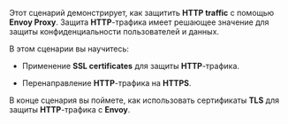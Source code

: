 Этот сценарий демонстрирует, как защитить **HTTP traffic** с помощью **Envoy Proxy**. Защита **HTTP**-трафика имеет решающее значение для защиты конфиденциальности пользователей и данных.

В этом сценарии вы научитесь:

* Применение **SSL certificates** для защиты **HTTP**-трафика.

* Перенаправление **HTTP**-трафика на **HTTPS**.

В конце сценария вы поймете, как использовать сертификаты **TLS** для защиты **HTTP**-трафика с **Envoy**.